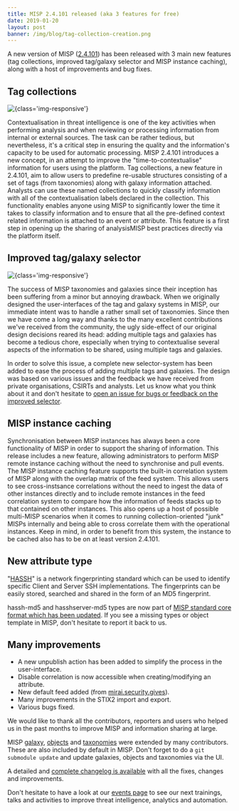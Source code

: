 ```yaml
---
title: MISP 2.4.101 released (aka 3 features for free)
date: 2019-01-20
layout: post
banner: /img/blog/tag-collection-creation.png
---
```


A new version of MISP ([2.4.101](https://github.com/MISP/MISP/tree/v2.4.101)) has been released with 3 main new features (tag collections, improved tag/galaxy selector and MISP instance caching), along with a host of improvements and bug fixes.

## Tag collections

![](/img/blog/tag-collection-creation.png "{class='img-responsive'}")

Contextualisation in threat intelligence is one of the key activities when performing analysis and when reviewing or processing information from internal or external sources. The task can be rather tedious, but nevertheless, it's a critical step in ensuring the quality and the information's capacity to be used for automatic processing. MISP 2.4.101 introduces a new concept, in an attempt to improve the "time-to-contextualise" information for users using the platform. Tag collections, a new feature in 2.4.101, aim to allow users to predefine re-usable structures consisting of a set of tags (from taxonomies) along with galaxy information attached. Analysts can use these named collections to quickly classify information with all of the contextualisation labels declared in the collection. This functionality enables anyone using MISP to significantly lower the time it takes to classify information and to ensure that all the pre-defined context related information is attached to an event or attribute. This feature is a first step in opening up the sharing of analysisMISP best practices directly via the platform itself.

## Improved tag/galaxy selector

![](/img/blog/tag-collection.png "{class='img-responsive'}")

The success of MISP taxonomies and galaxies since their inception has been suffering from a minor but annoying drawback. When we originally designed the user-interfaces of the tag and galaxy systems in MISP, our immediate intent was to handle a rather small set of taxonomies. Since then we have come a long way and thanks to the many excellent contributions we've received from the community, the ugly side-effect of our original design decisions reared its head: adding multiple tags and galaxies has become a tedious chore, especially when trying to contextualise several aspects of the information to be shared, using multiple tags and galaxies.

In order to solve this issue, a complete new selector-system has been added to ease the process of adding multiple tags and galaxies. The design was based on various issues and the feedback we have received from private organisations, CSIRTs and analysts. Let us know what you think about it and don't hesitate to [open an issue for bugs or feedback on the improved selector](https://github.com/MISP/MISP/issues).

## MISP instance caching

Synchronisation between MISP instances has always been a core functionality of MISP in order to support the sharing of information. This release includes a new feature, allowing administrators to perform MISP remote instance caching without the need to synchronise and pull events. The MISP instance caching feature supports the built-in correlation system of MISP along with the overlap matrix of the feed system. This allows users to see cross-instsance correlations without the need to ingest the data of other instances directly and to include remote instances in the feed correlation system to compare how the information of feeds stacks up to that contained on other instances. This also opens up a host of possible multi-MISP scenarios when it comes to running collection-oriented "junk" MISPs internally and being able to cross correlate them with the operational instances. Keep in mind, in order to benefit from this system, the instance to be cached also has to be on at least version 2.4.101.

## New attribute type

"[HASSH](https://github.com/salesforce/hassh)" is a network fingerprinting standard which can be used to identify specific Client and Server SSH implementations.  The fingerprints can be easily stored, searched and shared in the form of an MD5 fingerprint.

hassh-md5 and hasshserver-md5 types are now part of [MISP standard core format which has been updated](https://tools.ietf.org/html/draft-dulaunoy-misp-core-format-06). If you see a missing types or object template in MISP, don't hesitate to report it back to us.

## Many improvements

- A new unpublish action has been added to simplify the process in the user-interface.
- Disable correlation is now accessible when creating/modifying an attribute.
- New default feed added (from [mirai.security.gives](https://mirai.security.gives)).
- Many improvements in the STIX2 import and export.
- Various bugs fixed.

We would like to thank all the contributors, reporters and users who helped us in the past months to improve MISP and information sharing at large.

MISP [galaxy](/galaxy.pdf), [objects](/objects.pdf) and [taxonomies](/taxonomies.pdf) were extended by many contributors. These are also included by default in MISP. Don't forget to do a `git submodule update` and update galaxies, objects and taxonomies via the UI.

A detailed and [complete changelog is available](http://www.misp-project.org/Changelog.txt) with all the fixes, changes and improvements.

Don't hesitate to have a look at our [events page](http://www.misp-project.org/events/) to see our next trainings, talks and activities to improve threat intelligence, analytics and automation.

